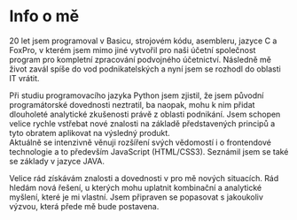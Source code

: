 # Info o mě
20 let jsem programoval v Basicu, strojovém kódu, asembleru, jazyce C a FoxPro, v kterém jsem mimo jiné vytvořil pro naši účetní společnost program pro kompletní zpracování podvojného účetnictví. Následně mě život zavál spíše do vod podnikatelských a nyní jsem se rozhodl do oblasti IT vrátit. 

Při studiu programovacího jazyka Python jsem zjistil, že jsem původní programátorské dovednosti neztratil, ba naopak, mohu k nim přidat dlouholeté analytické zkušenosti právě z oblasti podnikání. Jsem schopen velice rychle vstřebat nové znalosti na základě představených principů a tyto obratem aplikovat na výsledný produkt.  
Aktuálně se intenzivně věnuji rozšíření svých vědomostí i o frontendové technologie a to především JavaScript (HTML/CSS3). Seznámil jsem se také se základy v jazyce JAVA. 

Velice rád získávám znalosti a dovednosti v pro mě nových situacích. Rád hledám nová řešení, u kterých mohu uplatnit kombinační a analytické myšlení, které je mi vlastní. Jsem připraven se popasovat s jakoukoliv výzvou, která přede mě bude postavena.



